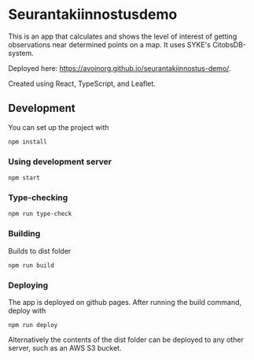 # Seurantakiinnostusdemo

This is an app that calculates and shows the level of interest of getting observations near determined points on a map. It uses SYKE's CitobsDB-system.

Deployed here: <https://avoinorg.github.io/seurantakiinnostus-demo/>.

Created using React, TypeScript, and Leaflet.


## Development

You can set up the project with

    npm install

### Using development server

    npm start

### Type-checking

    npm run type-check

### Building

Builds to dist folder

    npm run build

### Deploying

The app is deployed on github pages. After running the build command, deploy with

    npm run deploy

Alternatively the contents of the dist folder can be deployed to any other server, such as an AWS S3 bucket.
